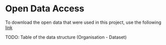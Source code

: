 # Open Data Access
To download the open data that were used in this project, use the following [link](https://data.marine.ie/data/celtic_sea_sensitivity_study.zip)

TODO: Table of the data structure (Organisation - Dataset)
